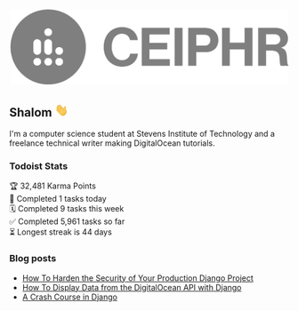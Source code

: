 
<h3 align="center">
  <a href="https://www.ceiphr.com/">
    <img width="500px" alt="Profile Logo" src="readme-banner.png">
  </a>
</h3>

## Shalom <a href="https://youtu.be/phIWJsqk7_o"> <img height="24px" src="wave.gif" /> </a>

I'm a computer science student at Stevens Institute of Technology and a freelance technical writer making DigitalOcean tutorials.

<!--<a href="https://github.com/ceiphr?tab=repositories&type=source">
  <img alt="Language Stats" src="https://github-readme-stats.vercel.app/api/top-langs/?username=ceiphr&count_private=true&hide=html&layout=compact&theme=dark&hide_border=true&hide_title=true&bg_color=0d1117">
</a>-->

### Todoist Stats
<!-- TODO-IST:START -->
🏆  32,481 Karma Points           
🌸  Completed 1 tasks today           
🗓  Completed 9 tasks this week           
✅  Completed 5,961 tasks so far           
⏳  Longest streak is 44 days
<!-- TODO-IST:END -->

### Blog posts
<!-- BLOG-POST-LIST:START -->
- [How To Harden the Security of Your Production Django Project](https://www.ceiphr.com/how-to-harden-your-production-django-project/)
- [How To Display Data from the DigitalOcean API with Django](https://www.ceiphr.com/how-to-display-data-from-the-digitalocean-api-with-django/)
- [A Crash Course in Django](https://www.ceiphr.com/a-crash-course-in-django/)
<!-- BLOG-POST-LIST:END -->
